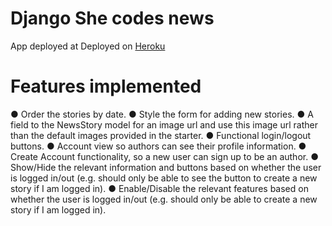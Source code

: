 # Django She codes news

App deployed at Deployed on [Heroku](https://rocky-gorge-39191.herokuapp.com/news/) 

# Features implemented

● Order the stories by date.
● Style the form for adding new stories.
● A field to the NewsStory model for an image url and use this image url rather than the default images provided in the starter.
● Functional login/logout buttons.
● Account view so authors can see their profile information.
● Create Account functionality, so a new user can sign up to be an author.
● Show/Hide the relevant information and buttons based on whether the user is logged in/out (e.g.
should only be able to see the button to create a new story if I am logged in).
● Enable/Disable the relevant features based on whether the user is logged in/out (e.g. should only be able to create a new story if I am logged in).
